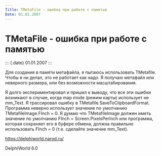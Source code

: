 ```yaml
---
Title: TMetaFile - ошибка при работе с памятью
Date: 01.01.2007
---
```



TMetaFile - ошибка при работе с памятью
========================================

::: {.date}
01.01.2007
:::

Для создания в памяти метафайла, я пытаюсь использовать TMetafile. Чтобы
я ни делал, это не работает как надо. Я получаю метафайл или неверного
размера, или без возможности масштабирования.

Я долго экспериментировал и пришел к выводу, что все эти ошибки
возникают в случае, когда map mode (режим карты) использует не mm\_Text.
Я трассировал ошибку в TMetafile.SaveToClipboardFormat. Программа
неверно использует значение по умолчанию TMetafileImage.FInch = 0. Я
думаю что TMetafileImage должен иметь значение по умолчанию FInch =
Screen.PixelsPerInch или программа, которая сохраняет его в буфере
обмена, должна правильно использовать FInch = 0 (т.е. сделайте значение
mm\_Text).

<https://delphiworld.narod.ru/>

DelphiWorld 6.0
